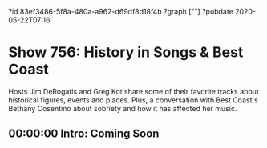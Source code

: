?id 83ef3486-5f8a-480a-a962-d69df8d18f4b
?graph [""]
?pubdate 2020-05-22T07:16

# Show 756: History in Songs & Best Coast

Hosts Jim DeRogatis and Greg Kot share some of their favorite tracks about historical figures, events and places. Plus, a conversation with Best Coast's Bethany Cosentino about sobriety and how it has affected her music.

## 00:00:00 Intro: Coming Soon